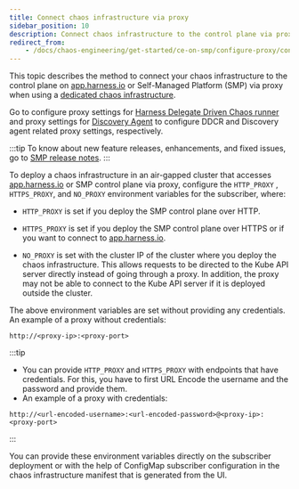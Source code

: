 ```yaml
---
title: Connect chaos infrastructure via proxy
sidebar_position: 10
description: Connect chaos infrastructure to the control plane via proxy.
redirect_from:
    - /docs/chaos-engineering/get-started/ce-on-smp/configure-proxy/connect-infrastructure
---
```


This topic describes the method to connect your chaos infrastructure to the control plane on [app.harness.io](https://app.harness.io) or Self-Managed Platform (SMP) via proxy when using a [dedicated chaos infrastructure](/docs/chaos-engineering/use-harness-ce/infrastructures/types/legacy-infra/).

Go to configure proxy settings for [Harness Delegate Driven Chaos runner](/docs/chaos-engineering/use-harness-ce/infrastructures/types/ddcr/proxy-support#hnp-configuration-for-delegate-driven-chaos-runner-ddcr) and proxy settings for [Discovery Agent](/docs/chaos-engineering/use-harness-ce/infrastructures/types/ddcr/proxy-support#hnp-configuration-for-discovery-agent) to configure DDCR and Discovery agent related proxy settings, respectively.

:::tip
To know about new feature releases, enhancements, and fixed issues, go to [SMP release notes](/release-notes/self-managed-enterprise-edition).
:::

To deploy a chaos infrastructure in an air-gapped cluster that accesses [app.harness.io](https://app.harness.io) or SMP control plane via proxy, configure the `HTTP_PROXY` , `HTTPS_PROXY`, and `NO_PROXY` environment variables for the subscriber, where:

- `HTTP_PROXY` is set if you deploy the SMP control plane over HTTP.

- `HTTPS_PROXY` is set if you deploy the SMP control plane over HTTPS or if you want to connect to [app.harness.io](https://app.harness.io).

- `NO_PROXY` is set with the cluster IP of the cluster where you deploy the chaos infrastructure. This allows requests to be directed to the Kube API server directly instead of going through a proxy. In addition, the proxy may not be able to connect to the Kube API server if it is deployed outside the cluster.

The above environment variables are set without providing any credentials. An example of a proxy without credentials:
```
http://<proxy-ip>:<proxy-port>
```

:::tip
- You can provide `HTTP_PROXY` and `HTTPS_PROXY` with endpoints that have credentials. For this, you have to first URL Encode the username and the password and provide them.
- An example of a proxy with credentials:

```
http://<url-encoded-username>:<url-encoded-password>@<proxy-ip>:<proxy-port>
```
:::

You can provide these environment variables directly on the subscriber deployment or with the help of ConfigMap subscriber configuration in the chaos infrastructure manifest that is generated from the UI.
